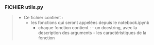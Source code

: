 ### FICHIER utils.py

> - Ce fichier contient : 
>    - les fonctions qui seront appelées depuis le notebook.ipynb
>      - chaque fonction contient :
>             - un docstring, avec la description des arguments
>             - les caractéristiques de la fonction

